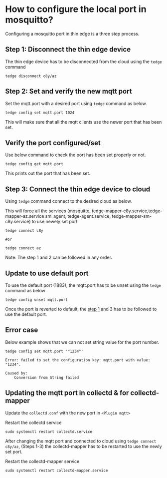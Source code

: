 # How to configure the local port in mosquitto?

Configuring a mosquitto port in thin edge is a three step process.

## Step 1: Disconnect the thin edge device

The thin edge device has to be disconnected from the cloud using the `tedge` command

```shell
tedge disconnect c8y/az
```  

## Step 2: Set and verify the new mqtt port 

Set the mqtt.port with a desired port using `tedge` command as below.
   
```shell
tedge config set mqtt.port 1024
```
This will make sure that all the mqtt clients use the newer port that has been set.

## Verify the port configured/set

Use below command to check the port has been set properly or not.
 
```shell
tedge config get mqtt.port
```
This prints out the port that has been set.

## Step 3: Connect the thin edge device to cloud

Using `tedge` command connect to the desired cloud as below.

This will force all the services (mosquitto, tedge-mapper-c8y.service,tedge-mapper-az.service sm_agent,
tedge-agent.service, tedge-mapper-sm-c8y.service) to use newely set port.

```shell
tedge connect c8y

#or

tedge connect az
```


Note: The step 1 and 2 can be followed in any order.

## Update to use default port

To use the default port (1883), the mqtt.port has to be unset using the `tedge` command as below

```shell
tedge config unset mqtt.port
```
Once the port is reverted to default, the [step 1](#Step-3:-Connect-the-thin-edge-device-to-cloud)
and 3 has to be followed to use the default port.

## Error case

Below example shows that we can not set string value for the port number.

```shell
tedge config set mqtt.port '"1234"'

Error: failed to set the configuration key: mqtt.port with value: "1234".

Caused by:
    Conversion from String failed
```

## Updating the mqtt port in collectd & for collectd-mapper

Update the `collectd.conf` with the new port in `<Plugin mqtt>`

Restart the collectd service

```shell
sudo systemctl restart collectd.service
```

After changing the mqtt port and connected to cloud using `tedge connect c8y/az`,
(Steps 1-3) the collectd-mapper has to be restarted to use the newly set port.

Restart the collectd-mapper service

```shell
sudo systemctl restart collectd-mapper.service
```
